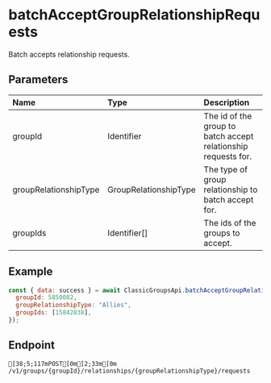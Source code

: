 
# batchAcceptGroupRelationshipRequests
Batch accepts relationship requests.


## Parameters
| Name                  | Type                  | Description                                                    |
| :-------------------- | :-------------------- | :------------------------------------------------------------- |
| groupId               | Identifier            | The id of the group to batch accept relationship requests for. |
| groupRelationshipType | GroupRelationshipType | The type of group relationship to batch accept for.            |
| groupIds              | Identifier[]          | The ids of the groups to accept.                               |



## Example
```js copy showLineNumbers
const { data: success } = await ClassicGroupsApi.batchAcceptGroupRelationshipRequests({
  groupId: 5850082,
  groupRelationshipType: "Allies",
  groupIds: [15842838],
}); 
```

## Endpoint
```ansi
[38;5;117mPOST[0m[2;33m[0m /v1/groups/{groupId}/relationships/{groupRelationshipType}/requests
```
  